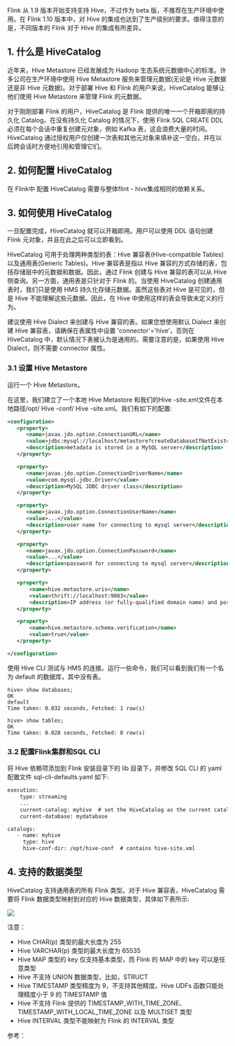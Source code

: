 
Flink 从 1.9 版本开始支持支持 Hive，不过作为 beta 版，不推荐在生产环境中使用。在 Flink 1.10 版本中，对 Hive 的集成也达到了生产级别的要求。值得注意的是，不同版本的 Flink 对于 Hive 的集成有所差异。

## 1. 什么是 HiveCatalog

近年来，Hive Metastore 已经发展成为 Hadoop 生态系统元数据中心的标准。许多公司在生产环境中使用 Hive Metastore 服务来管理元数据(无论是 Hive 元数据还是非 Hive 元数据)。对于部署 Hive 和 Flink 的用户来说，HiveCatalog 能够让他们使用 Hive Metastore 来管理 Flink 的元数据。

对于刚刚部署 Flink 的用户，HiveCatalog 是 Flink 提供的唯一一个开箱即用的持久化 Catalog。在没有持久化 Catalog 的情况下，使用 Flink SQL CREATE DDL 必须在每个会话中重复创建元对象，例如 Kafka 表，这会浪费大量的时间。HiveCatalog 通过授权用户仅创建一次表和其他元对象来填补这一空白，并在以后跨会话时方便地引用和管理它们。

## 2. 如何配置 HiveCatalog

在 Flink中 配置 HiveCatalog 需要与整体flint - hive集成相同的依赖关系。

## 3. 如何使用 HiveCatalog

一旦配置完成，HiveCatalog 就可以开箱即用。用户可以使用 DDL 语句创建 Flink 元对象，并且在此之后可以立即看到。

HiveCatalog 可用于处理两种类型的表：Hive 兼容表(Hive-compatible Tables)以及通用表(Generic Tables)。Hive 兼容表是指以 Hive 兼容的方式存储的表，包括存储层中的元数据和数据。因此，通过 Flink 创建与 Hive 兼容的表可以从 Hive 侧查询。另一方面，通用表是只针对于 Flink 的。当使用 HiveCatalog 创建通用表时，我们只是使用 HMS 持久化存储元数据。虽然这些表对 Hive 是可见的，但是 Hive 不能理解这些元数据。因此，在 Hive 中使用这样的表会导致未定义的行为。

建议使用 Hive Dialect 来创建与 Hive 兼容的表。如果您想使用默认 Dialect 来创建 Hive 兼容表，请确保在表属性中设置 'connector'='hive'，否则在 HiveCatalog 中，默认情况下表被认为是通用的。需要注意的是，如果使用 Hive Dialect，则不需要 connector 属性。

### 3.1 设置 Hive Metastore

运行一个 Hive Metastore。

在这里，我们建立了一个本地 Hive Metastore 和我们的Hive -site.xml文件在本地路径/opt/ Hive -conf/ Hive -site.xml。我们有如下的配置:
```xml
<configuration>
   <property>
      <name>javax.jdo.option.ConnectionURL</name>
      <value>jdbc:mysql://localhost/metastore?createDatabaseIfNotExist=true</value>
      <description>metadata is stored in a MySQL server</description>
   </property>

   <property>
      <name>javax.jdo.option.ConnectionDriverName</name>
      <value>com.mysql.jdbc.Driver</value>
      <description>MySQL JDBC driver class</description>
   </property>

   <property>
      <name>javax.jdo.option.ConnectionUserName</name>
      <value>...</value>
      <description>user name for connecting to mysql server</description>
   </property>

   <property>
      <name>javax.jdo.option.ConnectionPassword</name>
      <value>...</value>
      <description>password for connecting to mysql server</description>
   </property>

   <property>
       <name>hive.metastore.uris</name>
       <value>thrift://localhost:9083</value>
       <description>IP address (or fully-qualified domain name) and port of the metastore host</description>
   </property>

   <property>
       <name>hive.metastore.schema.verification</name>
       <value>true</value>
   </property>

</configuration>
```
使用 Hive CLI 测试与 HMS 的连接。运行一些命令，我们可以看到我们有一个名为 default 的数据库，其中没有表。
```
hive> show databases;
OK
default
Time taken: 0.032 seconds, Fetched: 1 row(s)

hive> show tables;
OK
Time taken: 0.028 seconds, Fetched: 0 row(s)
```

### 3.2 配置Flink集群和SQL CLI

将 Hive 依赖项添加到 Flink 安装目录下的 lib 目录下，并修改 SQL CLI 的 yaml 配置文件 sql-cli-defaults.yaml 如下:
```xml
execution:
    type: streaming
    ...
    current-catalog: myhive  # set the HiveCatalog as the current catalog of the session
    current-database: mydatabase

catalogs:
   - name: myhive
     type: hive
     hive-conf-dir: /opt/hive-conf  # contains hive-site.xml
```

## 4. 支持的数据类型

HiveCatalog 支持通用表的所有 Flink 类型。对于 Hive 兼容表，HiveCatalog 需要将 Flink 数据类型映射到对应的 Hive 数据类型，具体如下表所示:

![](1)

注意：
- Hive CHAR(p) 类型的最大长度为 255
- Hive VARCHAR(p) 类型的最大长度为 65535
- Hive MAP 类型的 key 仅支持基本类型，而 Flink 的 MAP 中的 key 可以是任意类型
- Hive 不支持 UNION 数据类型，比如，STRUCT
- Hive TIMESTAMP 类型精度为 9，不支持其他精度。Hive UDFs 函数只能处理精度小于 9 的 TIMESTAMP 值
- Hive 不支持 Flink 提供的 TIMESTAMP_WITH_TIME_ZONE、TIMESTAMP_WITH_LOCAL_TIME_ZONE 以及 MULTISET 类型
- Hive INTERVAL 类型不能映射为 Flink 的 INTERVAL 类型


参考：[]()
